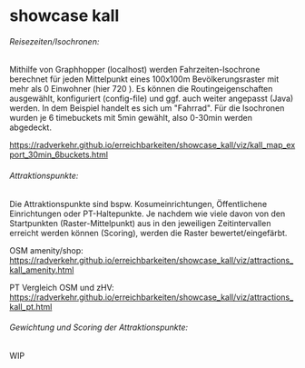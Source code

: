 # showcase kall

###### Reisezeiten/Isochronen:
Mithilfe von Graphhopper (localhost) werden Fahrzeiten-Isochrone berechnet für jeden Mittelpunkt eines 100x100m Bevölkerungsraster mit mehr als 0 Einwohner (hier 720 ). Es können die Routingeigenschaften ausgewählt, konfiguriert (config-file) und ggf. auch weiter angepasst (Java) werden. In dem Beispiel handelt es sich um "Fahrrad".
Für die Isochronen wurden je 6 timebuckets mit 5min gewählt, also 0-30min werden abgedeckt.

https://radverkehr.github.io/erreichbarkeiten/showcase_kall/viz/kall_map_export_30min_6buckets.html

###### Attraktionspunkte:
Die Attraktionspunkte sind bspw. Kosumeinrichtungen, Öffentlichene Einrichtungen oder PT-Haltepunkte. Je nachdem wie viele davon von den Startpunkten (Raster-Mittelpunkt) aus in den jeweiligen Zeitintervallen erreicht werden können (Scoring), werden die Raster bewertet/eingefärbt.

OSM amenity/shop: https://radverkehr.github.io/erreichbarkeiten/showcase_kall/viz/attractions_kall_amenity.html

PT Vergleich OSM und zHV: https://radverkehr.github.io/erreichbarkeiten/showcase_kall/viz/attractions_kall_pt.html

###### Gewichtung und Scoring der Attraktionspunkte:

WIP

